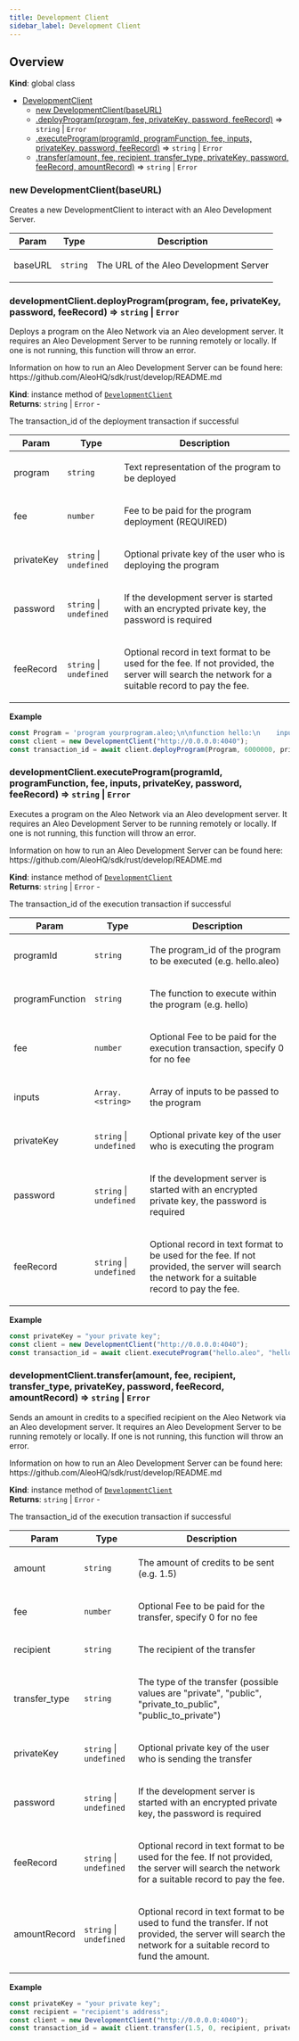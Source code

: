 ```yaml
---
title: Development Client
sidebar_label: Development Client
---
```


<a name="DevelopmentClient"></a>

## Overview
**Kind**: global class  

* [DevelopmentClient](#DevelopmentClient)
    * [new DevelopmentClient(baseURL)](#new_DevelopmentClient_new)
    * [.deployProgram(program, fee, privateKey, password, feeRecord)](#DevelopmentClient+deployProgram) ⇒ <code>string</code> \| <code>Error</code>
    * [.executeProgram(programId, programFunction, fee, inputs, privateKey, password, feeRecord)](#DevelopmentClient+executeProgram) ⇒ <code>string</code> \| <code>Error</code>
    * [.transfer(amount, fee, recipient, transfer_type, privateKey, password, feeRecord, amountRecord)](#DevelopmentClient+transfer) ⇒ <code>string</code> \| <code>Error</code>

<a name="new_DevelopmentClient_new"></a>

### new DevelopmentClient(baseURL)
<p>Creates a new DevelopmentClient to interact with an Aleo Development Server.</p>


| Param | Type | Description |
| --- | --- | --- |
| baseURL | <code>string</code> | <p>The URL of the Aleo Development Server</p> |

<a name="DevelopmentClient+deployProgram"></a>

### developmentClient.deployProgram(program, fee, privateKey, password, feeRecord) ⇒ <code>string</code> \| <code>Error</code>
<p>Deploys a program on the Aleo Network via an Aleo development server.
It requires an Aleo Development Server to be running remotely or locally.
If one is not running, this function will throw an error.</p>
<p>Information on how to run an Aleo Development Server can be found here:
https://github.com/AleoHQ/sdk/rust/develop/README.md</p>

**Kind**: instance method of [<code>DevelopmentClient</code>](#DevelopmentClient)  
**Returns**: <code>string</code> \| <code>Error</code> - <p>The transaction_id of the deployment transaction if successful</p>  

| Param | Type | Description |
| --- | --- | --- |
| program | <code>string</code> | <p>Text representation of the program to be deployed</p> |
| fee | <code>number</code> | <p>Fee to be paid for the program deployment (REQUIRED)</p> |
| privateKey | <code>string</code> \| <code>undefined</code> | <p>Optional private key of the user who is deploying the program</p> |
| password | <code>string</code> \| <code>undefined</code> | <p>If the development server is started with an encrypted private key, the password is required</p> |
| feeRecord | <code>string</code> \| <code>undefined</code> | <p>Optional record in text format to be used for the fee. If not provided, the server will search the network for a suitable record to pay the fee.</p> |

**Example**  
```js
const Program = 'program yourprogram.aleo;\n\nfunction hello:\n    input r0 as u32.public;\n    input r1 as u32.private;\n    add r0 r1 into r2;\n    output r2 as u32.private;\n';
const client = new DevelopmentClient("http://0.0.0.0:4040");
const transaction_id = await client.deployProgram(Program, 6000000, privateKeyString);
```
<a name="DevelopmentClient+executeProgram"></a>

### developmentClient.executeProgram(programId, programFunction, fee, inputs, privateKey, password, feeRecord) ⇒ <code>string</code> \| <code>Error</code>
<p>Executes a program on the Aleo Network via an Aleo development server.
It requires an Aleo Development Server to be running remotely or locally.
If one is not running, this function will throw an error.</p>
<p>Information on how to run an Aleo Development Server can be found here:
https://github.com/AleoHQ/sdk/rust/develop/README.md</p>

**Kind**: instance method of [<code>DevelopmentClient</code>](#DevelopmentClient)  
**Returns**: <code>string</code> \| <code>Error</code> - <p>The transaction_id of the execution transaction if successful</p>  

| Param | Type | Description |
| --- | --- | --- |
| programId | <code>string</code> | <p>The program_id of the program to be executed (e.g. hello.aleo)</p> |
| programFunction | <code>string</code> | <p>The function to execute within the program (e.g. hello)</p> |
| fee | <code>number</code> | <p>Optional Fee to be paid for the execution transaction, specify 0 for no fee</p> |
| inputs | <code>Array.&lt;string&gt;</code> | <p>Array of inputs to be passed to the program</p> |
| privateKey | <code>string</code> \| <code>undefined</code> | <p>Optional private key of the user who is executing the program</p> |
| password | <code>string</code> \| <code>undefined</code> | <p>If the development server is started with an encrypted private key, the password is required</p> |
| feeRecord | <code>string</code> \| <code>undefined</code> | <p>Optional record in text format to be used for the fee. If not provided, the server will search the network for a suitable record to pay the fee.</p> |

**Example**  
```js
const privateKey = "your private key";
const client = new DevelopmentClient("http://0.0.0.0:4040");
const transaction_id = await client.executeProgram("hello.aleo", "hello", 0, ["5u32", "5u32"], privateKeyString);
```
<a name="DevelopmentClient+transfer"></a>

### developmentClient.transfer(amount, fee, recipient, transfer_type, privateKey, password, feeRecord, amountRecord) ⇒ <code>string</code> \| <code>Error</code>
<p>Sends an amount in credits to a specified recipient on the Aleo Network
via an Aleo development server. It requires an Aleo Development Server
to be running remotely or locally. If one is not running, this function
will throw an error.</p>
<p>Information on how to run an Aleo Development Server can be found here:
https://github.com/AleoHQ/sdk/rust/develop/README.md</p>

**Kind**: instance method of [<code>DevelopmentClient</code>](#DevelopmentClient)  
**Returns**: <code>string</code> \| <code>Error</code> - <p>The transaction_id of the execution transaction if successful</p>  

| Param | Type | Description |
| --- | --- | --- |
| amount | <code>string</code> | <p>The amount of credits to be sent (e.g. 1.5)</p> |
| fee | <code>number</code> | <p>Optional Fee to be paid for the transfer, specify 0 for no fee</p> |
| recipient | <code>string</code> | <p>The recipient of the transfer</p> |
| transfer_type | <code>string</code> | <p>The type of the transfer (possible values are &quot;private&quot;, &quot;public&quot;, &quot;private_to_public&quot;, &quot;public_to_private&quot;)</p> |
| privateKey | <code>string</code> \| <code>undefined</code> | <p>Optional private key of the user who is sending the transfer</p> |
| password | <code>string</code> \| <code>undefined</code> | <p>If the development server is started with an encrypted private key, the password is required</p> |
| feeRecord | <code>string</code> \| <code>undefined</code> | <p>Optional record in text format to be used for the fee. If not provided, the server will search the network for a suitable record to pay the fee.</p> |
| amountRecord | <code>string</code> \| <code>undefined</code> | <p>Optional record in text format to be used to fund the transfer. If not provided, the server will search the network for a suitable record to fund the amount.</p> |

**Example**  
```js
const privateKey = "your private key";
const recipient = "recipient's address";
const client = new DevelopmentClient("http://0.0.0.0:4040");
const transaction_id = await client.transfer(1.5, 0, recipient, privateKey);
```